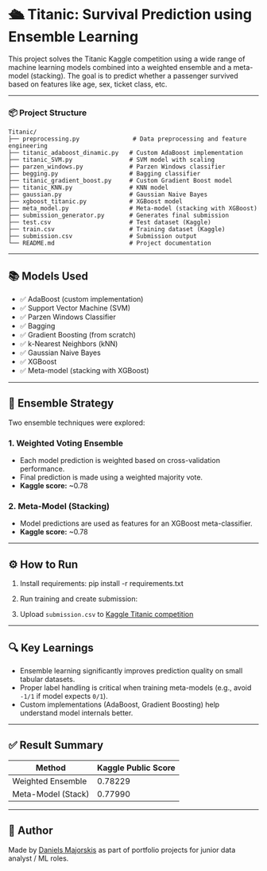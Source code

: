 # 🛳 Titanic: Survival Prediction using Ensemble Learning

This project solves the Titanic Kaggle competition using a wide range of machine learning models combined into a weighted ensemble and a meta-model (stacking). The goal is to predict whether a passenger survived based on features like age, sex, ticket class, etc.

---

### 📦 Project Structure

```plaintext
Titanic/
├── preprocessing.py               # Data preprocessing and feature engineering
├── titanic_adaboost_dinamic.py   # Custom AdaBoost implementation
├── titanic_SVM.py                # SVM model with scaling
├── parzen_windows.py             # Parzen Windows classifier
├── begging.py                    # Bagging classifier
├── titanic_gradient_boost.py     # Custom Gradient Boost model
├── titanic_KNN.py                # KNN model
├── gaussian.py                   # Gaussian Naive Bayes
├── xgboost_titanic.py            # XGBoost model
├── meta_model.py                 # Meta-model (stacking with XGBoost)
├── submission_generator.py       # Generates final submission
├── test.csv                      # Test dataset (Kaggle)
├── train.csv                     # Training dataset (Kaggle)
├── submission.csv                # Submission output
└── README.md                     # Project documentation
```

---

## 📚 Models Used

- ✅ AdaBoost (custom implementation)
- ✅ Support Vector Machine (SVM)
- ✅ Parzen Windows Classifier
- ✅ Bagging
- ✅ Gradient Boosting (from scratch)
- ✅ k-Nearest Neighbors (kNN)
- ✅ Gaussian Naive Bayes
- ✅ XGBoost
- ✅ Meta-model (stacking with XGBoost)

---

## 🧠 Ensemble Strategy

Two ensemble techniques were explored:

### 1. Weighted Voting Ensemble
- Each model prediction is weighted based on cross-validation performance.
- Final prediction is made using a weighted majority vote.
- **Kaggle score:** ~0.78

### 2. Meta-Model (Stacking)
- Model predictions are used as features for an XGBoost meta-classifier.
- **Kaggle score:** ~0.78

---

## ⚙️ How to Run

1. Install requirements:
pip install -r requirements.txt
2. Run training and create submission:

3. Upload `submission.csv` to [Kaggle Titanic competition](https://www.kaggle.com/c/titanic)

---

## 🔍 Key Learnings

- Ensemble learning significantly improves prediction quality on small tabular datasets.
- Proper label handling is critical when training meta-models (e.g., avoid `-1/1` if model expects `0/1`).
- Custom implementations (AdaBoost, Gradient Boosting) help understand model internals better.

---

## ✅ Result Summary

| Method              | Kaggle Public Score |
|---------------------|---------------------|
| Weighted Ensemble   | 0.78229             |
| Meta-Model (Stack)  | 0.77990             |

---

## 📌 Author

Made by [Daniels Majorskis](https://github.com/Daniel1272) as part of portfolio projects for junior data analyst / ML roles.



